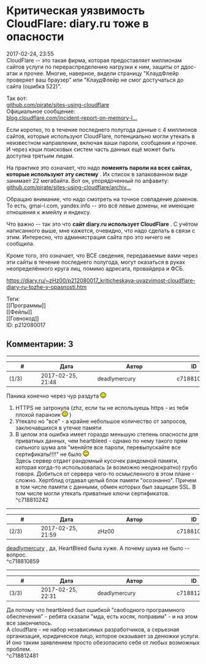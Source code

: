 Критическая уязвимость CloudFlare: diary.ru тоже в опасности
============================================================

  
2017-02-24, 23:55  
 CloudFlare -- это такая фирма, которая предоставляет миллионам сайтов услуги по перераспределению нагрузки к ним, защиты от ддос-атак и прочее. Многие, наверное, видели страницу "КлаудФлейр проверяет ваш браузер" или "КлаудФлейр не смог достучаться до сайта (ошибка 522)".   
   
 Так вот:   
  [github.com/pirate/sites-using-cloudflare](https://github.com/pirate/sites-using-cloudflare)    
 Официальное сообщение:   
  [blog.cloudflare.com/incident-report-on-memory-l...](https://blog.cloudflare.com/incident-report-on-memory-leak-caused-by-cloudflare-parser-bug/)    
   
 Если коротко, то в течение последнего полугода данные с 4 миллионов сайтов, которые используют CloudFlare, потенциально могли утекать в неизвестном направлении, включая ваши пароли, сообщения и прочее. И через кэши поисковых систем часть данных ещё может быть доступна третьим лицам.   
   
 На практике это означает, что надо  **поменять пароли на всех сайтах, которые используют эту систему**  . Их список в запакованном виде занимает 22 мегабайта. Вот он, упорядоченный по алфавиту:   
  [github.com/pirate/sites-using-cloudflare/archiv...](https://github.com/pirate/sites-using-cloudflare/archive/master.zip)    
   
 Обращаю внимание, что надо смотреть на точное совпадение доменов. То есть, gmai-l.com, yandex.info -- это всё левые домены, не имеющие отношения к жмейлу и яндексу.   
   
 Что важно -- так это что  **сайт diary.ru использует CloudFlare**  . С учётом написанного выше, мне кажется, очевидно, что надо сделать в связи с этим. Интересно, что администрация сайта про это ничего не сообщила.   
   
 Кроме того, это означает, что ВСЕ сведения, передаваемые вами через эти сайты в течение последнего полугода, могут оказаться в руках неопределённого круга лиц, помимо адресата, провайдера и ФСБ.   
  
<https://diary.ru/~zHz00/p212080017_kriticheskaya-uyazvimost-cloudflare-diary-ru-tozhe-v-opasnosti.htm>  
  
Теги:  
[[Программы]]  
[[Фейлы]]  
[[Говнокод]]  
ID: p212080017  


Комментарии: 3
--------------

  


---



|         #         |              Дата              |                     Автор                     |           ID           |
| --- | --- | --- | --- |
| (1/3) | 2017-02-25, 21:48 | deadlymercury | c718810242 |

  
 Паника конечно через чур раздута ![:)](pics/3.gif)   
   
 1) HTTPS не затронула (zhz, если ты не используешь https - из тебя плохой параноик ![:)](pics/3.gif) )   
 2) Утекало но "все" - а крайне небольшое количество от запросов, заключавшихся в утечке памяти   
 3) В целом эта ошибка имеет гораздо меньшую степень опасности для приватных данных, чем heartbleed - однако по нему такого прям сильного шума аля "меняйте все пароли, перевыпускайте все сертификаты!!!!" не было ![:)](pics/3.gif)   
 Здесь сервер отдает рандомный кусочек рандомной памяти, которая когда-то использовалась (и возможно неоднократно) грубо говоря. Добиться от сервера чего-то осмысленного в этом плане - сложно. Хертблид отдавал целый блок памяти "осознанно". Причем в том числе памяти с данными, обмен которых был защищен SSL. В том числе могли утекать приватные ключи сертификатов.   
 ^c718810242

---



|         #         |              Дата              |                     Автор                     |           ID           |
| --- | --- | --- | --- |
| (2/3) | 2017-02-25, 21:59 | zHz00 | c718810859 |

  
  [deadlymercury](http://crazysupp.diary.ru "Записки безумного саппорта")  , да, HeartBleed была хуже. А почему шума не было -- вопрос.   
 ^c718810859

---



|         #         |              Дата              |                     Автор                     |           ID           |
| --- | --- | --- | --- |
| (3/3) | 2017-02-25, 22:31 | deadlymercury | c718812481 |

  
 Да потому что heartbleed был ошибкой "свободного программного обеспечения" - ребята сказали "мда, есть косяк, поправим" - и на этом все закончилось.   
 А cloudflare - не набор независимых разработчиков, а серьезная организация, юридическое лицо, которое оказывает за денюжки услуги. И оно таким заявлением просто обезопасило себя от любых возможных проблем.   
 ^c718812481